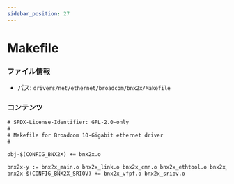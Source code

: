 ```yaml
---
sidebar_position: 27
---
```

# Makefile

### ファイル情報

- パス: `drivers/net/ethernet/broadcom/bnx2x/Makefile`

### コンテンツ

```txt
# SPDX-License-Identifier: GPL-2.0-only
#
# Makefile for Broadcom 10-Gigabit ethernet driver
#

obj-$(CONFIG_BNX2X) += bnx2x.o

bnx2x-y := bnx2x_main.o bnx2x_link.o bnx2x_cmn.o bnx2x_ethtool.o bnx2x_stats.o bnx2x_dcb.o bnx2x_sp.o bnx2x_self_test.o
bnx2x-$(CONFIG_BNX2X_SRIOV) += bnx2x_vfpf.o bnx2x_sriov.o

```
